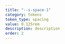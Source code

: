 ```yaml
---
title: "--s-space-1"
category: tokens
token_type: spacing
value: 0.125rem
description: description
order: 2
---
```

